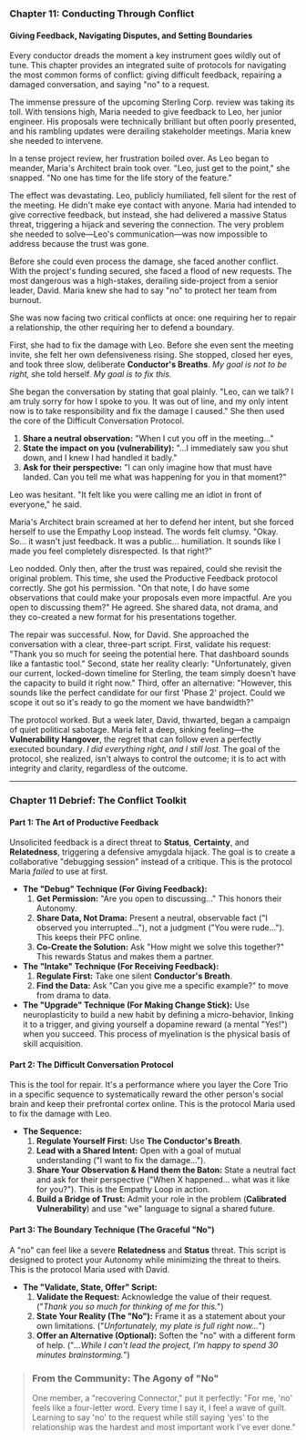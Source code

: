 ### **Chapter 11: Conducting Through Conflict**
#### Giving Feedback, Navigating Disputes, and Setting Boundaries

Every conductor dreads the moment a key instrument goes wildly out of tune. This chapter provides an integrated suite of protocols for navigating the most common forms of conflict: giving difficult feedback, repairing a damaged conversation, and saying "no" to a request.

The immense pressure of the upcoming Sterling Corp. review was taking its toll. With tensions high, Maria needed to give feedback to Leo, her junior engineer. His proposals were technically brilliant but often poorly presented, and his rambling updates were derailing stakeholder meetings. Maria knew she needed to intervene.

In a tense project review, her frustration boiled over. As Leo began to meander, Maria's Architect brain took over. "Leo, just get to the point," she snapped. "No one has time for the life story of the feature."

The effect was devastating. Leo, publicly humiliated, fell silent for the rest of the meeting. He didn't make eye contact with anyone. Maria had intended to give corrective feedback, but instead, she had delivered a massive Status threat, triggering a hijack and severing the connection. The very problem she needed to solve—Leo's communication—was now impossible to address because the trust was gone.

Before she could even process the damage, she faced another conflict. With the project's funding secured, she faced a flood of new requests. The most dangerous was a high-stakes, derailing side-project from a senior leader, David. Maria knew she had to say "no" to protect her team from burnout.

She was now facing two critical conflicts at once: one requiring her to repair a relationship, the other requiring her to defend a boundary.

First, she had to fix the damage with Leo. Before she even sent the meeting invite, she felt her own defensiveness rising. She stopped, closed her eyes, and took three slow, deliberate **Conductor's Breaths**. *My goal is not to be right,* she told herself. *My goal is to fix this.*

She began the conversation by stating that goal plainly. "Leo, can we talk? I am truly sorry for how I spoke to you. It was out of line, and my only intent now is to take responsibility and fix the damage I caused." She then used the core of the Difficult Conversation Protocol.
1.  **Share a neutral observation:** "When I cut you off in the meeting..."
2.  **State the impact on you (vulnerability):** "...I immediately saw you shut down, and I knew I had handled it badly."
3.  **Ask for their perspective:** "I can only imagine how that must have landed. Can you tell me what was happening for you in that moment?"

Leo was hesitant. "It felt like you were calling me an idiot in front of everyone," he said.

Maria's Architect brain screamed at her to defend her intent, but she forced herself to use the Empathy Loop instead. The words felt clumsy. "Okay. So... it wasn't just feedback. It was a public... humiliation. It sounds like I made you feel completely disrespected. Is that right?"

Leo nodded. Only then, after the trust was repaired, could she revisit the original problem. This time, she used the Productive Feedback protocol correctly. She got his permission. "On that note, I do have some observations that could make your proposals even more impactful. Are you open to discussing them?" He agreed. She shared data, not drama, and they co-created a new format for his presentations together.

The repair was successful. Now, for David. She approached the conversation with a clear, three-part script. First, validate his request: "Thank you so much for seeing the potential here. That dashboard sounds like a fantastic tool." Second, state her reality clearly: "Unfortunately, given our current, locked-down timeline for Sterling, the team simply doesn't have the capacity to build it right now." Third, offer an alternative: "However, this sounds like the perfect candidate for our first 'Phase 2' project. Could we scope it out so it's ready to go the moment we have bandwidth?"

The protocol worked. But a week later, David, thwarted, began a campaign of quiet political sabotage. Maria felt a deep, sinking feeling—the **Vulnerability Hangover**, the regret that can follow even a perfectly executed boundary. *I did everything right, and I still lost.* The goal of the protocol, she realized, isn't always to control the outcome; it is to act with integrity and clarity, regardless of the outcome.

---
### **Chapter 11 Debrief: The Conflict Toolkit**

#### **Part 1: The Art of Productive Feedback**
Unsolicited feedback is a direct threat to **Status**, **Certainty**, and **Relatedness**, triggering a defensive amygdala hijack. The goal is to create a collaborative "debugging session" instead of a critique. This is the protocol Maria *failed* to use at first.

*   **The "Debug" Technique (For Giving Feedback):**
    1.  **Get Permission:** "Are you open to discussing..." This honors their Autonomy.
    2.  **Share Data, Not Drama:** Present a neutral, observable fact ("I observed you interrupted..."), not a judgment ("You were rude..."). This keeps their PFC online.
    3.  **Co-Create the Solution:** Ask "How might we solve this together?" This rewards Status and makes them a partner.
*   **The "Intake" Technique (For Receiving Feedback):**
    1.  **Regulate First:** Take one silent **Conductor's Breath**.
    2.  **Find the Data:** Ask "Can you give me a specific example?" to move from drama to data.
*   **The "Upgrade" Technique (For Making Change Stick):**
    Use neuroplasticity to build a new habit by defining a micro-behavior, linking it to a trigger, and giving yourself a dopamine reward (a mental "Yes!") when you succeed. This process of myelination is the physical basis of skill acquisition.

#### **Part 2: The Difficult Conversation Protocol**
This is the tool for repair. It's a performance where you layer the Core Trio in a specific sequence to systematically reward the other person's social brain and keep their prefrontal cortex online. This is the protocol Maria used to fix the damage with Leo.

*   **The Sequence:**
    1.  **Regulate Yourself First:** Use **The Conductor's Breath**.
    2.  **Lead with a Shared Intent:** Open with a goal of mutual understanding ("I want to fix the damage...").
    3.  **Share Your Observation & Hand them the Baton:** State a neutral fact and ask for their perspective ("When X happened... what was it like for you?"). This is the Empathy Loop in action.
    4.  **Build a Bridge of Trust:** Admit your role in the problem (**Calibrated Vulnerability**) and use "we" language to signal a shared future.

#### **Part 3: The Boundary Technique (The Graceful "No")**
A "no" can feel like a severe **Relatedness** and **Status** threat. This script is designed to protect your Autonomy while minimizing the threat to theirs. This is the protocol Maria used with David.

*   **The "Validate, State, Offer" Script:**
    1.  **Validate the Request:** Acknowledge the value of their request. ("*Thank you so much for thinking of me for this.*")
    2.  **State Your Reality (The "No"):** Frame it as a statement about your own limitations. ("*Unfortunately, my plate is full right now...*")
    3.  **Offer an Alternative (Optional):** Soften the "no" with a different form of help. ("*...While I can't lead the project, I'm happy to spend 30 minutes brainstorming.*")

> ### **From the Community: The Agony of "No"**
> One member, a "recovering Connector," put it perfectly: "For me, 'no' feels like a four-letter word. Every time I say it, I feel a wave of guilt. Learning to say 'no' to the request while still saying 'yes' to the relationship was the hardest and most important work I've ever done."
      
